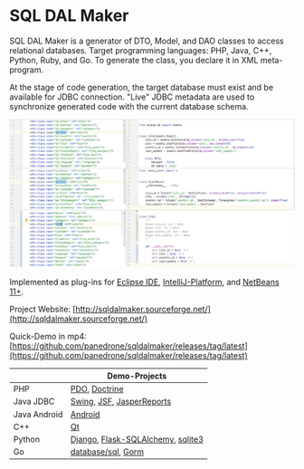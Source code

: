 # SQL DAL Maker
SQL DAL Maker is a generator of DTO, Model, and DAO classes to access relational databases. Target programming languages: PHP, Java, C++, Python, Ruby, and Go. To generate the class, you declare it in XML meta-program.

At the stage of code generation, the target database must exist and be available for JDBC connection.
"Live" JDBC metadata are used to synchronize generated code with the current database schema.

![SQL DAL Maker](sdm_dj-sa.png)

Implemented as plug-ins for [Eclipse IDE](http://marketplace.eclipse.org/content/sql-dal-maker), [IntelliJ-Platform](http://plugins.jetbrains.com/plugin/7092), and [NetBeans 11+](https://github.com/panedrone/sqldalmaker/releases/tag/latest).

Project Website: [http://sqldalmaker.sourceforge.net/](http://sqldalmaker.sourceforge.net/)

Quick-Demo in mp4: [https://github.com/panedrone/sqldalmaker/releases/tag/latest](https://github.com/panedrone/sqldalmaker/releases/tag/latest)

|              | Demo-Projects |
| ------------ | ----------- |
| PHP          | [PDO](https://github.com/panedrone/sdm_demo_php_todolist), [Doctrine](https://github.com/panedrone/sdm_demo_todolist_php_doctrine) |
| Java JDBC    | [Swing](https://github.com/panedrone/sdm_demo_swing_thesaurus), [JSF](https://github.com/panedrone/sdm_demo_jsf_todolist), [JasperReports](https://github.com/panedrone/sdm_demo_jasper_reports_northwindEF) |
| Java Android | [Android](https://github.com/panedrone/sdm_demo_android_thesaurus) |
| C++          | [Qt](https://github.com/panedrone/sdm_demo_qt6_thesaurus)
| Python       | [Django](https://github.com/panedrone/sdm_demo_django_todolist_sqlite3), [Flask-SQLAlchemy](https://github.com/panedrone/sdm_demo_flask_sqlalchemy_todolist), [sqlite3](https://github.com/panedrone/sdm_demo_python_tkinter_github_stat) |
| Go           | [database/sql](https://github.com/panedrone/sdm_demo_go_todolist), [Gorm](https://github.com/panedrone/sdm_demo_gorm_todolist) |